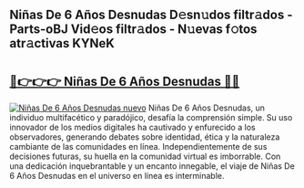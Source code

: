 ## Niñas De 6 Años Desnudas D𝚎sn𝚞dos filtr𝚊dos - Parts-oBJ Vid𝚎os filtr𝚊dos - N𝚞evas f𝚘tos atr𝚊ctivas KYNeK

# <h2><a href="http://mb4m8y8.tromn.icu/?c=Ni%c3%b1as+De+6+A%c3%b1os+Desnudas">🔗👉👉👉 Niñas De 6 Años Desnudas 🔗🔗</a></h2>

[![Niñas De 6 Años Desnudas nuevo](https://i.imgur.com/pEAQMta.gif)](http://mb4m8y8.tromn.icu/?c=Ni%c3%b1as+De+6+A%c3%b1os+Desnudas)
Niñas De 6 Años Desnudas, un individuo multifacético y paradójico, desafía la comprensión simple. Su uso innovador de los medios digitales ha cautivado y enfurecido a los observadores, generando debates sobre identidad, ética y la naturaleza cambiante de las comunidades en línea. Independientemente de sus decisiones futuras, su huella en la comunidad virtual es imborrable. Con una dedicación inquebrantable y un encanto innegable, el viaje de Niñas De 6 Años Desnudas en el universo en línea es interminable.
